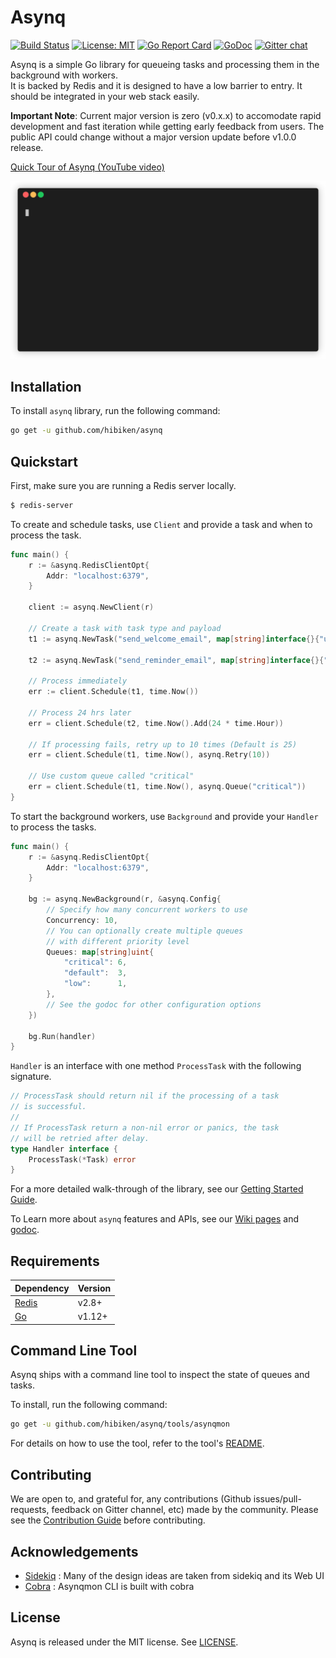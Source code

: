 # Asynq

[![Build Status](https://travis-ci.com/hibiken/asynq.svg?token=paqzfpSkF4p23s5Ux39b&branch=master)](https://travis-ci.com/hibiken/asynq)
[![License: MIT](https://img.shields.io/badge/license-MIT-green.svg)](https://opensource.org/licenses/MIT)
[![Go Report Card](https://goreportcard.com/badge/github.com/hibiken/asynq)](https://goreportcard.com/report/github.com/hibiken/asynq)
[![GoDoc](https://godoc.org/github.com/hibiken/asynq?status.svg)](https://godoc.org/github.com/hibiken/asynq)
[![Gitter chat](https://badges.gitter.im/go-asynq/gitter.svg)](https://gitter.im/go-asynq/community)

Asynq is a simple Go library for queueing tasks and processing them in the background with workers.  
It is backed by Redis and it is designed to have a low barrier to entry. It should be integrated in your web stack easily.

**Important Note**: Current major version is zero (v0.x.x) to accomodate rapid development and fast iteration while getting early feedback from users. The public API could change without a major version update before v1.0.0 release.

[Quick Tour of Asynq (YouTube video)](https://www.youtube.com/watch?v=FzMJdddNcmA&t=62s)

![Gif](/docs/assets/demo.gif)

## Installation

To install `asynq` library, run the following command:

```sh
go get -u github.com/hibiken/asynq
```

## Quickstart

First, make sure you are running a Redis server locally.

```sh
$ redis-server
```

To create and schedule tasks, use `Client` and provide a task and when to process the task.

```go
func main() {
    r := &asynq.RedisClientOpt{
        Addr: "localhost:6379",
    }

    client := asynq.NewClient(r)

    // Create a task with task type and payload
    t1 := asynq.NewTask("send_welcome_email", map[string]interface{}{"user_id": 42})

    t2 := asynq.NewTask("send_reminder_email", map[string]interface{}{"user_id": 42})

    // Process immediately
    err := client.Schedule(t1, time.Now())

    // Process 24 hrs later
    err = client.Schedule(t2, time.Now().Add(24 * time.Hour))

    // If processing fails, retry up to 10 times (Default is 25)
    err = client.Schedule(t1, time.Now(), asynq.Retry(10))

    // Use custom queue called "critical"
    err = client.Schedule(t1, time.Now(), asynq.Queue("critical"))
}
```

To start the background workers, use `Background` and provide your `Handler` to process the tasks.

```go
func main() {
    r := &asynq.RedisClientOpt{
        Addr: "localhost:6379",
    }

    bg := asynq.NewBackground(r, &asynq.Config{
        // Specify how many concurrent workers to use
        Concurrency: 10,
        // You can optionally create multiple queues
        // with different priority level
        Queues: map[string]uint{
            "critical": 6,
            "default":  3,
            "low":      1,
        },
        // See the godoc for other configuration options
    })

    bg.Run(handler)
}
```

`Handler` is an interface with one method `ProcessTask` with the following signature.

```go
// ProcessTask should return nil if the processing of a task
// is successful.
//
// If ProcessTask return a non-nil error or panics, the task
// will be retried after delay.
type Handler interface {
    ProcessTask(*Task) error
}
```

For a more detailed walk-through of the library, see our [Getting Started Guide](https://github.com/hibiken/asynq/wiki/Getting-Started).

To Learn more about `asynq` features and APIs, see our [Wiki pages](https://github.com/hibiken/asynq/wiki) and [godoc](https://godoc.org/github.com/hibiken/asynq).

## Requirements

| Dependency                 | Version |
| -------------------------- | ------- |
| [Redis](https://redis.io/) | v2.8+   |
| [Go](https://golang.org/)  | v1.12+  |

## Command Line Tool

Asynq ships with a command line tool to inspect the state of queues and tasks.

To install, run the following command:

```sh
go get -u github.com/hibiken/asynq/tools/asynqmon
```

For details on how to use the tool, refer to the tool's [README](/tools/asynqmon/README.md).

## Contributing

We are open to, and grateful for, any contributions (Github issues/pull-requests, feedback on Gitter channel, etc) made by the community.
Please see the [Contribution Guide](/CONTRIBUTING.md) before contributing.

## Acknowledgements

- [Sidekiq](https://github.com/mperham/sidekiq) : Many of the design ideas are taken from sidekiq and its Web UI
- [Cobra](https://github.com/spf13/cobra) : Asynqmon CLI is built with cobra

## License

Asynq is released under the MIT license. See [LICENSE](https://github.com/hibiken/asynq/blob/master/LICENSE).
